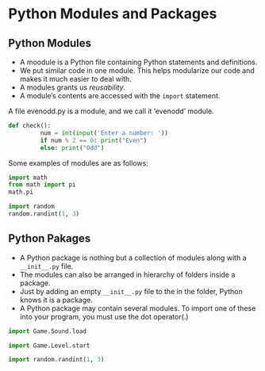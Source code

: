 # Python Modules and Packages

## Python Modules
* A moodule is a Python file containing Python statements and definitions.
* We put similar code in one module. This helps modularize our code and makes it much easier to deal with.
* A modules grants us *reusability*.
* A module’s contents are accessed with the `import` statement.

A file evenodd.py is a module, and we call it ‘evenodd’ module.
```python
def check():
         num = int(input('Enter a number: '))
         if num % 2 == 0: print("Even")
         else: print("Odd")
```

Some examples of modules are as follows:
```python
import math
from math import pi
math.pi
```

```python
import random
random.randint(1, 3)
```

## Python Pakages

* A Python package is nothing but a collection of modules along with a `__init__.py` file.
* The modules can also be arranged in hierarchy of folders inside a package.
* Just by adding an empty `__init__.py` file to the in the folder, Python knows it is a package.
* A Python package may contain several modules. To import one of these into your program, you must use the dot operator(.)

```python
import Game.Sound.load
```

```python
import Game.Level.start
```

```python
import random.randint(1, 3)
```


